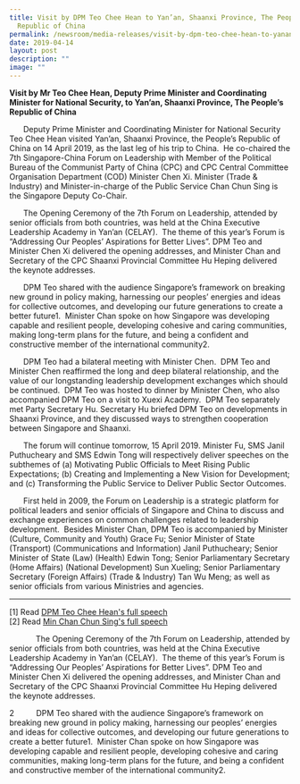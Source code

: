 ```yaml
---
title: Visit by DPM Teo Chee Hean to Yan’an, Shaanxi Province, The People’s
  Republic of China
permalink: /newsroom/media-releases/visit-by-dpm-teo-chee-hean-to-yanan-shaanxi-province/
date: 2019-04-14
layout: post
description: ""
image: ""
---
```

**Visit by Mr Teo Chee Hean, Deputy Prime Minister and Coordinating Minister for National Security, to Yan’an, Shaanxi Province, The People’s Republic of China**
<p style="text-indent:25px;">
Deputy Prime Minister and Coordinating Minister for National Security Teo Chee Hean visited Yan’an, Shaanxi Province, the People’s Republic of China on 14 April 2019, as the last leg of his trip to China.&nbsp; He co-chaired the 7th Singapore-China Forum on Leadership with Member of the Political Bureau of the Communist Party of China (CPC) and CPC Central Committee Organisation Department (COD) Minister Chen Xi. Minister (Trade &amp; Industry) and Minister-in-charge of the Public Service Chan Chun Sing is the Singapore Deputy Co-Chair.  
</p><p style="text-indent:25px;">
The Opening Ceremony of the 7th Forum on Leadership, attended by senior officials from both countries, was held at the China Executive Leadership Academy in Yan’an (CELAY).&nbsp; The theme of this year’s Forum is “Addressing Our Peoples’ Aspirations for Better Lives”. DPM Teo and Minister Chen Xi delivered the opening addresses, and Minister Chan and Secretary of the CPC Shaanxi Provincial Committee Hu Heping delivered the keynote addresses.  
</p><p style="text-indent:25px;">
DPM Teo shared with the audience Singapore’s framework on breaking new ground in policy making, harnessing our peoples’ energies and ideas for collective outcomes, and developing our future generations to create a better future1.&nbsp; Minister Chan spoke on how Singapore was developing capable and resilient people, developing cohesive and caring communities, making long-term plans for the future, and being a confident and constructive member of the international community2.  
</p><p style="text-indent:25px;">
DPM Teo had a bilateral meeting with Minister Chen.&nbsp; DPM Teo and Minister Chen reaffirmed the long and deep bilateral relationship, and the value of our longstanding leadership development exchanges which should be continued.&nbsp; DPM Teo was hosted to dinner by Minister Chen, who also accompanied DPM Teo on a visit to Xuexi Academy.&nbsp; DPM Teo separately met Party Secretary Hu. Secretary Hu briefed DPM Teo on developments in Shaanxi Province, and they discussed ways to strengthen cooperation between Singapore and Shaanxi.  
</p><p style="text-indent:25px;">
The forum will continue tomorrow, 15 April 2019. Minister Fu, SMS Janil Puthucheary and SMS Edwin Tong will respectively deliver speeches on the subthemes of (a) Motivating Public Officials to Meet Rising Public Expectations; (b) Creating and Implementing a New Vision for Development; and (c) Transforming the Public Service to Deliver Public Sector Outcomes.  
</p><p style="text-indent:25px;">
First held in 2009, the Forum on Leadership is a strategic platform for political leaders and senior officials of Singapore and China to discuss and exchange experiences on common challenges related to leadership development.&nbsp; Besides Minister Chan, DPM Teo is accompanied by Minister (Culture, Community and Youth) Grace Fu; Senior Minister of State (Transport) (Communications and Information) Janil Puthucheary; Senior Minister of State (Law) (Health) Edwin Tong; Senior Parliamentary Secretary (Home Affairs) (National Development) Sun Xueling; Senior Parliamentary Secretary (Foreign Affairs) (Trade &amp; Industry) Tan Wu Meng; as well as senior officials from various Ministries and agencies.

</p><hr>

\[1\] Read [DPM Teo Chee Hean's full speech](https://www.psd.gov.sg/press-room/speeches/opening-address-by-mr-teo-chee-hean--deputy-prime-minister-and-coordinating-minister-for-national-security--at-the-7th-singapore-china-forum-on-leadership)
<br>
\[2\] Read [Min Chan Chun Sing's full speech](https://www.psd.gov.sg/press-room/speeches/min-chan-chun-sing-7th-singapore-china-forum-on-leadership/)

<p></p>



&nbsp;&nbsp;&nbsp;&nbsp;&nbsp;&nbsp;&nbsp;&nbsp;&nbsp;&nbsp;&nbsp; The Opening Ceremony of the 7th Forum on Leadership, attended by senior officials from both countries, was held at the China Executive Leadership Academy in Yan’an (CELAY).&nbsp; The theme of this year’s Forum is “Addressing Our Peoples’ Aspirations for Better Lives”. DPM Teo and Minister Chen Xi delivered the opening addresses, and Minister Chan and Secretary of the CPC Shaanxi Provincial Committee Hu Heping delivered the keynote addresses.  
  
2&nbsp;&nbsp;&nbsp;&nbsp;&nbsp;&nbsp;&nbsp;&nbsp;&nbsp; DPM Teo shared with the audience Singapore’s framework on breaking new ground in policy making, harnessing our peoples’ energies and ideas for collective outcomes, and developing our future generations to create a better future1.&nbsp; Minister Chan spoke on how Singapore was developing capable and resilient people, developing cohesive and caring communities, making long-term plans for the future, and being a confident and constructive member of the international community2.